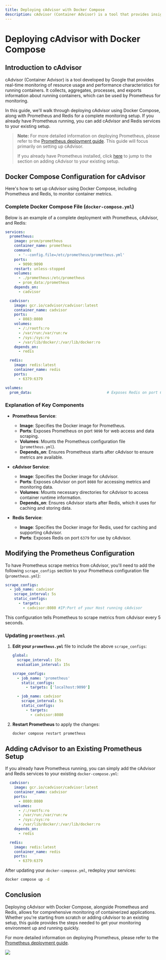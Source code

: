 ```yaml
---
title: Deploying cAdvisor with Docker Compose
description: cAdvisor (Container Advisor) is a tool that provides insights into the resource usage and performance characteristics of running containers. This guide details deploying cAdvisor alongside Prometheus and Redis using Docker Compose, including setup instructions for monitoring container metrics.
---
```


# Deploying cAdvisor with Docker Compose

## Introduction to cAdvisor

cAdvisor (Container Advisor) is a tool developed by Google that provides real-time monitoring of resource usage and performance characteristics for running containers. It collects, aggregates, processes, and exports information about running containers, which can be used by Prometheus for monitoring.

In this guide, we'll walk through deploying cAdvisor using Docker Compose, along with Prometheus and Redis for a complete monitoring setup. If you already have Prometheus running, you can add cAdvisor and Redis services to your existing setup.

> **Note:** For more detailed information on deploying Prometheus, please refer to the [Prometheus deployment guide](https://docs.techdox.nz/prometheus/). This guide will focus primarily on setting up cAdvisor.
> 
> If you already have Prometheus installed, click [here](https://docs.techdox.nz/cadvisor/#adding-cadvisor-to-an-existing-prometheus-setup) to jump to the section on adding cAdvisor to your existing setup.


## Docker Compose Configuration for cAdvisor

Here's how to set up cAdvisor using Docker Compose, including Prometheus and Redis, to monitor container metrics.

### Complete Docker Compose File (`docker-compose.yml`)

Below is an example of a complete deployment with Prometheus, cAdvisor, and Redis:

```yaml
services:
  prometheus:
    image: prom/prometheus
    container_name: prometheus
    command:
      - '--config.file=/etc/prometheus/prometheus.yml'
    ports:
      - 9090:9090
    restart: unless-stopped
    volumes:
      - ./prometheus:/etc/prometheus
      - prom_data:/prometheus
    depends_on:
      - cadvisor

  cadvisor:
    image: gcr.io/cadvisor/cadvisor:latest
    container_name: cadvisor
    ports:
      - 8083:8080
    volumes:
      - /:/rootfs:ro
      - /var/run:/var/run:rw
      - /sys:/sys:ro
      - /var/lib/docker/:/var/lib/docker:ro
    depends_on:
      - redis

  redis:
    image: redis:latest
    container_name: redis
    ports:
      - 6379:6379

volumes:
  prom_data:                                  # Exposes Redis on port 6379.
```

### Explanation of Key Components

- **Prometheus Service**:
  - **Image**: Specifies the Docker image for Prometheus.
  - **Ports**: Exposes Prometheus on port `9090` for web access and data scraping.
  - **Volumes**: Mounts the Prometheus configuration file (`prometheus.yml`).
  - **Depends_on**: Ensures Prometheus starts after cAdvisor to ensure metrics are available.

- **cAdvisor Service**:
  - **Image**: Specifies the Docker image for cAdvisor.
  - **Ports**: Exposes cAdvisor on port `8080` for accessing metrics and monitoring data.
  - **Volumes**: Mounts necessary directories for cAdvisor to access container runtime information.
  - **Depends_on**: Ensures cAdvisor starts after Redis, which it uses for caching and storing data.

- **Redis Service**:
  - **Image**: Specifies the Docker image for Redis, used for caching and supporting cAdvisor.
  - **Ports**: Exposes Redis on port `6379` for use by cAdvisor.

## Modifying the Prometheus Configuration

To have Prometheus scrape metrics from cAdvisor, you'll need to add the following `scrape_configs` section to your Prometheus configuration file (`prometheus.yml`):

```yaml
scrape_configs:
  - job_name: cadvisor
    scrape_interval: 5s
    static_configs:
      - targets:
        - cadvisor:8080 #IP:Port of your Host running cAdvisor
```

This configuration tells Prometheus to scrape metrics from cAdvisor every 5 seconds.

### Updating `prometheus.yml`

1. **Edit your `prometheus.yml`** file to include the above `scrape_configs`:

    ```yaml
    global:
      scrape_interval: 15s
      evaluation_interval: 15s

    scrape_configs:
      - job_name: 'prometheus'
        static_configs:
          - targets: ['localhost:9090']

      - job_name: cadvisor
        scrape_interval: 5s
        static_configs:
          - targets:
            - cadvisor:8080
    ```

2. **Restart Prometheus** to apply the changes:

    ```bash
    docker compose restart prometheus
    ```

## Adding cAdvisor to an Existing Prometheus Setup

If you already have Prometheus running, you can simply add the cAdvisor and Redis services to your existing `docker-compose.yml`:

```yaml
  cadvisor:
    image: gcr.io/cadvisor/cadvisor:latest
    container_name: cadvisor
    ports:
      - 8080:8080
    volumes:
      - /:/rootfs:ro
      - /var/run:/var/run:rw
      - /sys:/sys:ro
      - /var/lib/docker/:/var/lib/docker:ro
    depends_on:
      - redis

  redis:
    image: redis:latest
    container_name: redis
    ports:
      - 6379:6379
```

After updating your `docker-compose.yml`, redeploy your services:

```bash
docker compose up -d
```

## Conclusion

Deploying cAdvisor with Docker Compose, alongside Prometheus and Redis, allows for comprehensive monitoring of containerized applications. Whether you're starting from scratch or adding cAdvisor to an existing setup, this guide provides the steps needed to get your monitoring environment up and running quickly.

For more detailed information on deploying Prometheus, please refer to the [Prometheus deployment guide](https://docs.techdox.nz/prometheus/).

<a href="https://www.buymeacoffee.com/techdox"><img src="https://img.buymeacoffee.com/button-api/?text=Buy me a cup of tea&emoji=🍵&slug=techdox&button_colour=FFDD00&font_colour=000000&font_family=Cookie&outline_colour=000000&coffee_colour=ffffff" /></a>
